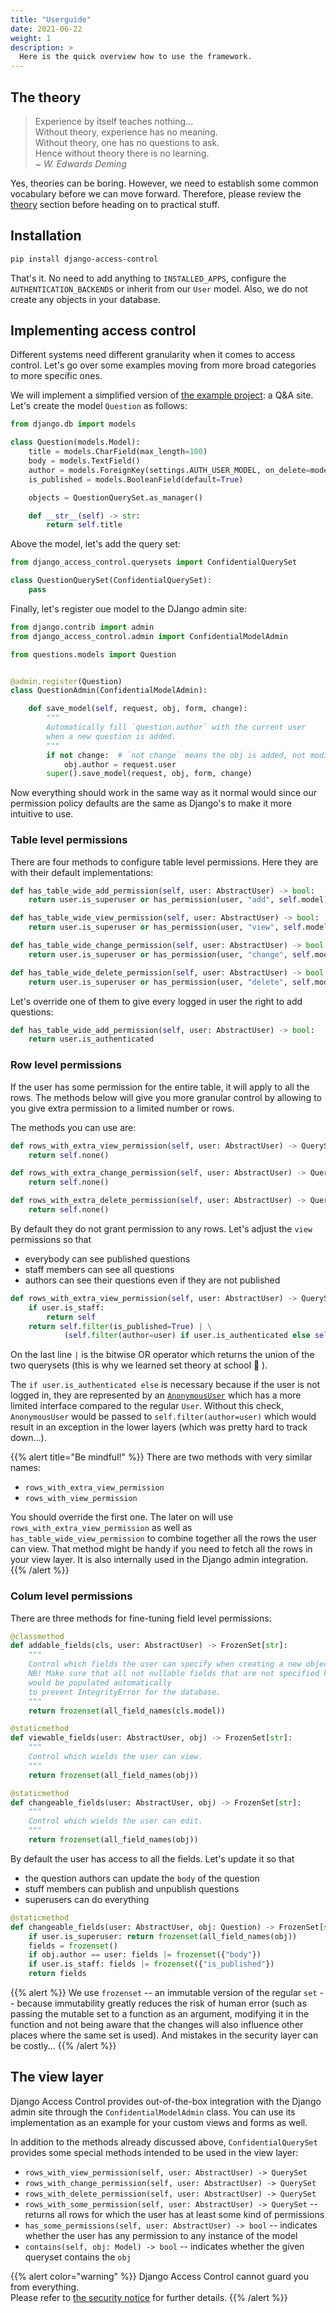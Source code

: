 ```yaml
---
title: "Userguide"
date: 2021-06-22
weight: 1
description: >
  Here is the quick overview how to use the framework.
---
```


## The theory

<blockquote>
Experience by itself teaches nothing...<br>
Without theory, experience has no meaning.<br>
Without theory, one has no questions to ask.<br>
Hence without theory there is no learning.<br>
~ <cite>W. Edwards Deming</cite>
</blockquote>

Yes, theories can be boring. However, we need to establish some common vocabulary before we can move forward. Therefore, please review the [theory](/docs/theory/) section before heading on to practical stuff.

## Installation

```sh
pip install django-access-control
```

That's it. No need to add anything to `INSTALLED_APPS`, configure the `AUTHENTICATION_BACKENDS` or inherit from our `User` model. Also, we do not create any objects in your database.


## Implementing access control

Different systems need different granularity when it comes to access control.
Let's go over some examples moving from more broad categories to more specific ones.

We will implement a simplified version of [the example project](/docs/example-project/): a Q&A site.
Let's create the model `Question` as follows:

```py
from django.db import models

class Question(models.Model):
    title = models.CharField(max_length=100)
    body = models.TextField()
    author = models.ForeignKey(settings.AUTH_USER_MODEL, on_delete=models.PROTECT)
    is_published = models.BooleanField(default=True)

    objects = QuestionQuerySet.as_manager()

    def __str__(self) -> str:
        return self.title
```

Above the model, let's add the query set:

```py
from django_access_control.querysets import ConfidentialQuerySet

class QuestionQuerySet(ConfidentialQuerySet):
    pass
```

Finally, let's register oue model to the DJango admin site:

```py
from django.contrib import admin
from django_access_control.admin import ConfidentialModelAdmin

from questions.models import Question


@admin.register(Question)
class QuestionAdmin(ConfidentialModelAdmin):

    def save_model(self, request, obj, form, change):
        """
        Automatically fill `question.author` with the current user
        when a new question is added.
        """
        if not change:  # `not change` means the obj is added, not modified
            obj.author = request.user
        super().save_model(request, obj, form, change)
```

Now everything should work in the same way as it normal would since our permission policy defaults are the same as Django's to make it more intuitive to use.

### Table level permissions

There are four methods to configure table level permissions. Here they are with their default implementations:

```py
def has_table_wide_add_permission(self, user: AbstractUser) -> bool:
    return user.is_superuser or has_permission(user, "add", self.model)

def has_table_wide_view_permission(self, user: AbstractUser) -> bool:
    return user.is_superuser or has_permission(user, "view", self.model)

def has_table_wide_change_permission(self, user: AbstractUser) -> bool:
    return user.is_superuser or has_permission(user, "change", self.model)

def has_table_wide_delete_permission(self, user: AbstractUser) -> bool:
    return user.is_superuser or has_permission(user, "delete", self.model)
```

Let's override one of them to give every logged in user the right to add questions:

```py
def has_table_wide_add_permission(self, user: AbstractUser) -> bool:
    return user.is_authenticated

```

### Row level permissions

If the user has some permission for the entire table, it will apply to all the rows. The methods below will give you more granular control by allowing to you give extra permission to a limited number or rows.

The methods you can use are:

```py
def rows_with_extra_view_permission(self, user: AbstractUser) -> QuerySet:
    return self.none()

def rows_with_extra_change_permission(self, user: AbstractUser) -> QuerySet:
    return self.none()

def rows_with_extra_delete_permission(self, user: AbstractUser) -> QuerySet:
    return self.none()
```

By default they do not grant permission to any rows. Let's adjust the `view` permissions so that 

* everybody can see published questions
* staff members can see all questions
* authors can see their questions even if they are not published

```py
def rows_with_extra_view_permission(self, user: AbstractUser) -> QuerySet[Question]:
    if user.is_staff:
        return self
    return self.filter(is_published=True) | \
            (self.filter(author=user) if user.is_authenticated else self.none())
```

On the last line `|` is the bitwise OR operator which returns the union of the two querysets (this is why we learned set theory at school 🙂 ).

The `if user.is_authenticated else` is necessary because if the user is not logged in, they are represented by an [`AnonymousUser`](https://docs.djangoproject.com/en/dev/ref/contrib/auth/#django.contrib.auth.models.AnonymousUser) which has a more limited interface compared to the regular `User`. Without this check, `AnonymousUser` would be passed to `self.filter(author=user)` which would result in an exception in the lower layers (which was pretty hard to track down...).

{{% alert title="Be mindful!" %}}
There are two methods with very similar names:

* `rows_with_extra_view_permission`
* `rows_with_view_permission`

You should override the first one. The later on will use `rows_with_extra_view_permission` as well as `has_table_wide_view_permission` to combine together all the rows the user can view. That method might be handy if you need to fetch all the rows in your view layer. It is also internally used in the Django admin integration.
{{% /alert %}}

### Colum level permissions

There are three methods for fine-tuning field level permissions:

```py
@classmethod
def addable_fields(cls, user: AbstractUser) -> FrozenSet[str]:
    """
    Control which fields the user can specify when creating a new object (row).
    NB! Make sure that all not nullable fields that are not specified here
    would be populated automatically
    to prevent IntegrityError for the database.
    """
    return frozenset(all_field_names(cls.model))

@staticmethod
def viewable_fields(user: AbstractUser, obj) -> FrozenSet[str]:
    """
    Control which wields the user can view.
    """
    return frozenset(all_field_names(obj))

@staticmethod
def changeable_fields(user: AbstractUser, obj) -> FrozenSet[str]:
    """
    Control which wields the user can edit.
    """
    return frozenset(all_field_names(obj))
```

By default the user has access to all the fields. Let's update it so that

* the question authors can update the `body` of the question
* stuff members can publish and unpublish questions
* superusers can do everything

```py
@staticmethod
def changeable_fields(user: AbstractUser, obj: Question) -> FrozenSet[str]:
    if user.is_superuser: return frozenset(all_field_names(obj))
    fields = frozenset()
    if obj.author == user: fields |= frozenset({"body"})
    if user.is_staff: fields |= frozenset({"is_published"})
    return fields
```
{{% alert %}}
We use `frozenset` -- an immutable version of the regular `set` -- because immutability greatly reduces the risk of human error (such as passing the mutable set to a function as an argument, modifying it in the function and not being aware that the changes will also influence other places where the same set is used). And mistakes in the security layer can be costly...
{{% /alert %}}

## The view layer

Django Access Control provides out-of-the-box integration with the Django admin site through the `ConfidentialModelAdmin` class. You can use its implementation as an example for your custom views and forms as well.

In addition to the methods already discussed above, `ConfidentialQuerySet` provides some special methods intended to be used in the view layer:

* `rows_with_view_permission(self, user: AbstractUser) -> QuerySet`
* `rows_with_change_permission(self, user: AbstractUser) -> QuerySet`
* `rows_with_delete_permission(self, user: AbstractUser) -> QuerySet`
* `rows_with_some_permission(self, user: AbstractUser) -> QuerySet` -- returns all rows for which the user has at least some kind of permissions
* `has_some_permissions(self, user: AbstractUser) -> bool` -- indicates whether the user has any permission to any instance of the model
* `contains(self, obj: Model) -> bool` -- indicates whether the given queryset contains the `obj`

{{% alert color="warning" %}}
Django Access Control cannot guard you from everything.<br>
Please refer to [the security notice](/docs/security-notice/) for further details.
{{% /alert %}}